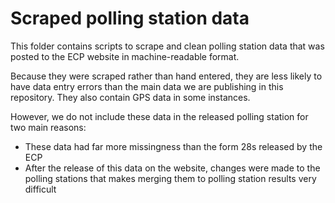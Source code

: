 # Scraped polling station data

This folder contains scripts to scrape and clean polling station data that was posted to the ECP website in machine-readable format.

Because they were scraped rather than hand entered, they are less likely to have data entry errors than the main data we are publishing in this repository. They also contain GPS data in some instances.

However, we do not include these data in the released polling station for two main reasons:

* These data had far more missingness than the form 28s released by the ECP
* After the release of this data on the website, changes were made to the polling stations that makes merging them to polling station results very difficult